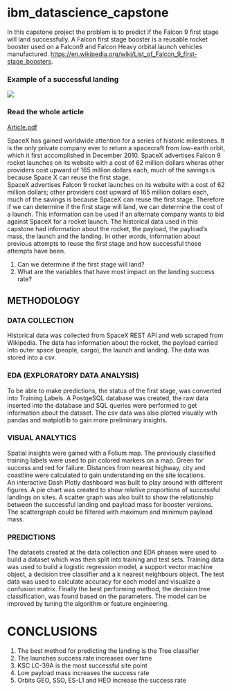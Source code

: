 # ibm_datascience_capstone

In this capstone project the problem is to predict if the Falcon 9 first stage will land successfully. A Falcon first stage booster is a reusable rocket booster used on a Falcon9 and Falcon Heavy orbital launch vehicles manufactured. https://en.wikipedia.org/wiki/List_of_Falcon_9_first-stage_boosters.    

### Example of a successful landing             
![](https://cf-courses-data.s3.us.cloud-object-storage.appdomain.cloud/IBMDeveloperSkillsNetwork-DS0701EN-SkillsNetwork/api/Images/landing\_1.gif)

### Read the whole article 
[Article.pdf](https://link-url-here.org)

SpaceX has gained worldwide attention for a series of historic milestones. It is the only private company ever to return a spacecraft from low-earth orbit, which it first accomplished in December 2010. SpaceX advertises Falcon 9 rocket launches on its website with a cost of 62 million dollars wheras other providers cost upward of 165 million dollars each, much of the savings is because Space X can reuse the first stage.            
SpaceX advertises Falcon 9 rocket launches on its website with a cost of 62 million dollars; other providers cost upward of 165 million dollars each, much of the savings is because SpaceX can reuse the first stage. Therefore if we can determine if the first stage will land, we can determine the cost of a launch. This information can be used if an alternate company wants to bid against SpaceX for a rocket launch. The historical data used in this capstone had information about the rocket, the payload, the payload’s mass, the launch and the landing. In other words, information about previous attempts to reuse the first stage and how successful those attempts have been.       

1.  Can we determine if the first stage will land? 
1.	What are the variables that have most impact on the landing success rate? 


## METHODOLOGY
### DATA COLLECTION

Historical data was collected from SpaceX REST API and web scraped from Wikipedia. The data has information about the rocket, the payload carried into outer space (people, cargo), the launch and landing. The data was stored into a csv. 

### EDA (EXPLORATORY DATA ANALYSIS)
To be able to make predictions, the status of the first stage, was converted into Training Labels. A PostgeSQL database was created, the raw data inserted into the database and SQL queries were performed to get information about the dataset. The csv data was also plotted visually with pandas and matplotlib to gain more preliminary insights.         

### VISUAL ANALYTICS
Spatial insights were gained with a Folium map. The previously classified training labels were used to pin colored markers on a map. Green for success and red for failure. Distances from nearest highway, city and coastline were calculated to gain understanding on the site locations.            
An interactive Dash Plotly dashboard was built to play around with different figures. A pie chart was created to show relative proportions of successful landings on sites. A scatter graph was also built to show the relationship between the successful landing and payload mass for booster versions. The scattergraph could be filtered with maximum and minimum payload mass. 

### PREDICTIONS 
The datasets created at the data collection and EDA phases were used to build a dataset which was then split into training and test sets. Training data was used to build a logistic regression model,  a support vector machine object, a decision tree classifier and a k nearest neighbours object. The test data was used to calculate accuracy for each model and visualize a confusion matrix. Finally the best performing method, the decision tree classification, was found based on the parameters. The model can be improved by tuning the algorithm or feature engineering. 

# CONCLUSIONS 

1. The best method for predicting the landing is the Tree classifier 
1. The launches success rate increases over time 
1. KSC LC-39A is the most successful site point 
1. Low payload mass increases the success rate 
1. Orbits GEO, SSO, ES-L1 and HEO increase the success rate
